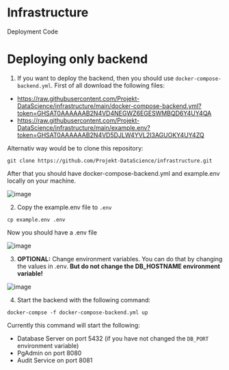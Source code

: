 # Infrastructure

Deployment Code

# Deploying only backend

1. If you want to deploy the backend, then you should use `docker-compose-backend.yml`. First of all download the following files:

- https://raw.githubusercontent.com/Projekt-DataScience/infrastructure/main/docker-compose-backend.yml?token=GHSAT0AAAAAAB2N4VD4NEGWZ6EGESWMBQD6Y4UY4QA
- https://raw.githubusercontent.com/Projekt-DataScience/infrastructure/main/example.env?token=GHSAT0AAAAAAB2N4VD5DJLW4YVL2I3AGUOKY4UY4ZQ

Alternativ way would be to clone this repository:

```
git clone https://github.com/Projekt-DataScience/infrastructure.git
```

After that you should have docker-compose-backend.yml and example.env locally on your machine.

![image](https://user-images.githubusercontent.com/39222224/206868733-637b404e-ba4a-4a38-b62b-3fe036bdbebf.png)

2. Copy the example.env file to `.env`

```
cp example.env .env
```

Now you should have a .env file

![image](https://user-images.githubusercontent.com/39222224/206868778-dcb52609-69c0-477c-b4f1-b841ff14362e.png)

3. **OPTIONAL:** Change environment variables. You can do that by changing the values in .env. **But do not change the DB_HOSTNAME environment variable!**

![image](https://user-images.githubusercontent.com/39222224/206868851-8203ca60-21f8-4b78-8964-255bf5434bbc.png)

4. Start the backend with the following command:

```
docker-compse -f docker-compose-backend.yml up
```

Currently this command will start the following:

- Database Server on port 5432 (if you have not changed the `DB_PORT` environment variable)
- PgAdmin on port 8080
- Audit Service on port 8081
